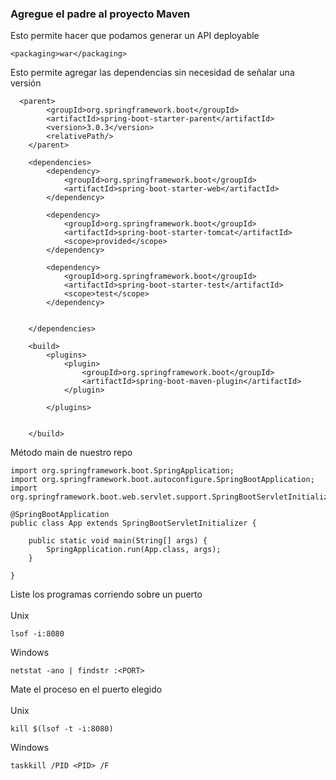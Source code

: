 ### Agregue el padre al proyecto Maven


Esto permite hacer que podamos generar un API deployable
```
<packaging>war</packaging>
```


Esto permite agregar las dependencias sin necesidad de señalar una versión
```
  <parent>
        <groupId>org.springframework.boot</groupId>
        <artifactId>spring-boot-starter-parent</artifactId>
        <version>3.0.3</version>
        <relativePath/> 
    </parent>
```


```
    <dependencies>
        <dependency>
            <groupId>org.springframework.boot</groupId>
            <artifactId>spring-boot-starter-web</artifactId>
        </dependency>

        <dependency>
            <groupId>org.springframework.boot</groupId>
            <artifactId>spring-boot-starter-tomcat</artifactId>
            <scope>provided</scope>
        </dependency>

        <dependency>
            <groupId>org.springframework.boot</groupId>
            <artifactId>spring-boot-starter-test</artifactId>
            <scope>test</scope>
        </dependency>


    </dependencies>

    <build>
        <plugins>
            <plugin>
                <groupId>org.springframework.boot</groupId>
                <artifactId>spring-boot-maven-plugin</artifactId>
            </plugin>

        </plugins>


    </build>
```

Método main de nuestro repo
```
import org.springframework.boot.SpringApplication;
import org.springframework.boot.autoconfigure.SpringBootApplication;
import org.springframework.boot.web.servlet.support.SpringBootServletInitializer;

@SpringBootApplication
public class App extends SpringBootServletInitializer {

    public static void main(String[] args) {
        SpringApplication.run(App.class, args);
    }

}
```


Liste los programas corriendo sobre un puerto<br><br>
Unix
```
lsof -i:8080
```
Windows
```
netstat -ano | findstr :<PORT>
```

Mate el proceso en el puerto elegido<br><br>
Unix
```
kill $(lsof -t -i:8080)
```
Windows
```
taskkill /PID <PID> /F
```
